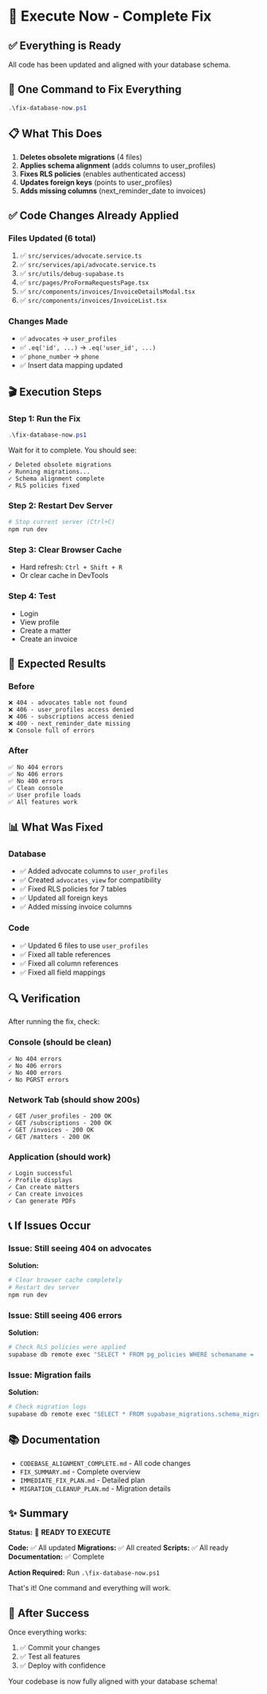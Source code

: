 # 🚀 Execute Now - Complete Fix

## ✅ Everything is Ready

All code has been updated and aligned with your database schema.

## 🎯 One Command to Fix Everything

```powershell
.\fix-database-now.ps1
```

## 📋 What This Does

1. **Deletes obsolete migrations** (4 files)
2. **Applies schema alignment** (adds columns to user_profiles)
3. **Fixes RLS policies** (enables authenticated access)
4. **Updates foreign keys** (points to user_profiles)
5. **Adds missing columns** (next_reminder_date to invoices)

## ✅ Code Changes Already Applied

### Files Updated (6 total)
1. ✅ `src/services/advocate.service.ts`
2. ✅ `src/services/api/advocate.service.ts`
3. ✅ `src/utils/debug-supabase.ts`
4. ✅ `src/pages/ProFormaRequestsPage.tsx`
5. ✅ `src/components/invoices/InvoiceDetailsModal.tsx`
6. ✅ `src/components/invoices/InvoiceList.tsx`

### Changes Made
- ✅ `advocates` → `user_profiles`
- ✅ `.eq('id', ...)` → `.eq('user_id', ...)`
- ✅ `phone_number` → `phone`
- ✅ Insert data mapping updated

## 🎬 Execution Steps

### Step 1: Run the Fix
```powershell
.\fix-database-now.ps1
```

Wait for it to complete. You should see:
```
✓ Deleted obsolete migrations
✓ Running migrations...
✓ Schema alignment complete
✓ RLS policies fixed
```

### Step 2: Restart Dev Server
```powershell
# Stop current server (Ctrl+C)
npm run dev
```

### Step 3: Clear Browser Cache
- Hard refresh: `Ctrl + Shift + R`
- Or clear cache in DevTools

### Step 4: Test
- Login
- View profile
- Create a matter
- Create an invoice

## 🎯 Expected Results

### Before
```
❌ 404 - advocates table not found
❌ 406 - user_profiles access denied
❌ 406 - subscriptions access denied
❌ 400 - next_reminder_date missing
❌ Console full of errors
```

### After
```
✅ No 404 errors
✅ No 406 errors
✅ No 400 errors
✅ Clean console
✅ User profile loads
✅ All features work
```

## 📊 What Was Fixed

### Database
- ✅ Added advocate columns to `user_profiles`
- ✅ Created `advocates_view` for compatibility
- ✅ Fixed RLS policies for 7 tables
- ✅ Updated all foreign keys
- ✅ Added missing invoice columns

### Code
- ✅ Updated 6 files to use `user_profiles`
- ✅ Fixed all table references
- ✅ Fixed all column references
- ✅ Fixed all field mappings

## 🔍 Verification

After running the fix, check:

### Console (should be clean)
```
✓ No 404 errors
✓ No 406 errors
✓ No 400 errors
✓ No PGRST errors
```

### Network Tab (should show 200s)
```
✓ GET /user_profiles - 200 OK
✓ GET /subscriptions - 200 OK
✓ GET /invoices - 200 OK
✓ GET /matters - 200 OK
```

### Application (should work)
```
✓ Login successful
✓ Profile displays
✓ Can create matters
✓ Can create invoices
✓ Can generate PDFs
```

## 📞 If Issues Occur

### Issue: Still seeing 404 on advocates
**Solution:**
```powershell
# Clear browser cache completely
# Restart dev server
npm run dev
```

### Issue: Still seeing 406 errors
**Solution:**
```powershell
# Check RLS policies were applied
supabase db remote exec "SELECT * FROM pg_policies WHERE schemaname = 'public';"
```

### Issue: Migration fails
**Solution:**
```powershell
# Check migration logs
supabase db remote exec "SELECT * FROM supabase_migrations.schema_migrations ORDER BY version DESC LIMIT 10;"
```

## 📚 Documentation

- `CODEBASE_ALIGNMENT_COMPLETE.md` - All code changes
- `FIX_SUMMARY.md` - Complete overview
- `IMMEDIATE_FIX_PLAN.md` - Detailed plan
- `MIGRATION_CLEANUP_PLAN.md` - Migration details

## ✨ Summary

**Status:** 🎉 **READY TO EXECUTE**

**Code:** ✅ All updated
**Migrations:** ✅ All created
**Scripts:** ✅ All ready
**Documentation:** ✅ Complete

**Action Required:** Run `.\fix-database-now.ps1`

That's it! One command and everything will work.

## 🎊 After Success

Once everything works:
1. ✅ Commit your changes
2. ✅ Test all features
3. ✅ Deploy with confidence

Your codebase is now fully aligned with your database schema!
